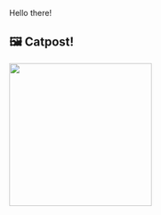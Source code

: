 Hello there!



## 🖼️ Catpost!

<sub>
    <img src="https://cdn2.thecatapi.com/images/6vi.jpg" height="256">
</sub>

